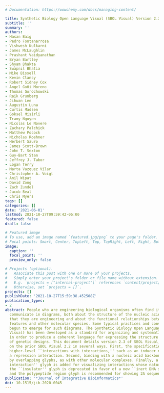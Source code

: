 ```yaml
---
# Documentation: https://wowchemy.com/docs/managing-content/

title: Synthetic Biology Open Language Visual (SBOL Visual) Version 2.3
subtitle: ''
summary: ''
authors:
- Hasan Baig
- Pedro Fontanarrosa
- Vishwesh Kulkarni
- James McLaughlin
- Prashant Vaidyanathan
- Bryan Bartley
- Shyam Bhakta
- Swapnil Bhatia
- Mike Bissell
- Kevin Clancy
- Robert Sidney Cox
- Angel Goñi Moreno
- Thomas Gorochowski
- Raik Grunberg
- Jihwan Lee
- Augustin Luna
- Curtis Madsen
- Goksel Misirli
- Tramy Nguyen
- Nicolas Le Novere
- Zachary Palchick
- Matthew Pocock
- Nicholas Roehner
- Herbert Sauro
- James Scott-Brown
- John T. Sexton
- Guy-Bart Stan
- Jeffrey J. Tabor
- Logan Terry
- Marta Vazquez Vilar
- Christopher A. Voigt
- Anil Wipat
- David Zong
- Zach Zundel
- Jacob Beal
- Chris Myers
tags: []
categories: []
date: '2021-06-01'
lastmod: 2021-10-27T09:59:42-06:00
featured: false
draft: false

# Featured image
# To use, add an image named `featured.jpg/png` to your page's folder.
# Focal points: Smart, Center, TopLeft, Top, TopRight, Left, Right, BottomLeft, Bottom, BottomRight.
image:
  caption: ''
  focal_point: ''
  preview_only: false

# Projects (optional).
#   Associate this post with one or more of your projects.
#   Simply enter your project's folder or file name without extension.
#   E.g. `projects = ["internal-project"]` references `content/project/deep-learning/index.md`.
#   Otherwise, set `projects = []`.
projects: []
publishDate: '2021-10-27T15:59:38.452508Z'
publication_types:
- 2
abstract: People who are engineering biological organisms often find it useful to
  communicate in diagrams, both about the structure of the nucleic acid sequences
  that they are engineering and about the functional relationships between sequence
  features and other molecular species. Some typical practices and conventions have
  begun to emerge for such diagrams. The Synthetic Biology Open Language Visual (SBOL
  Visual) has been developed as a standard for organizing and systematizing such conventions
  in order to produce a coherent language for expressing the structure and function
  of genetic designs. This document details version 2.3 of SBOL Visual, which builds
  on the prior SBOL Visual 2.2 in several ways. First, the specification now includes
  higher-level ``interactions with interactions,'' such as an inducer molecule stimulating
  a repression interaction. Second, binding with a nucleic acid backbone can be shown
  by overlapping glyphs, as with other molecular complexes. Finally, a new ``unspecified
  interaction'' glyph is added for visualizing interactions whose nature is unknown,
  the ``insulator'' glyph is deprecated in favor of a new ``inert DNA spacer'' glyph,
  and the polypeptide region glyph is recommended for showing 2A sequences.
publication: '*Journal of Integrative Bioinformatics*'
doi: 10.1515/jib-2020-0045
---
```

